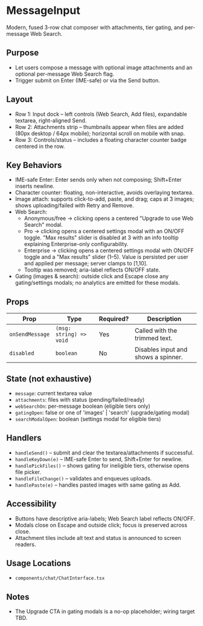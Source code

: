 # MessageInput

Modern, fused 3-row chat composer with attachments, tier gating, and per-message Web Search.

## Purpose

- Let users compose a message with optional image attachments and an optional per-message Web Search flag.
- Trigger submit on Enter (IME-safe) or via the Send button.

## Layout

- Row 1: Input dock – left controls (Web Search, Add files), expandable textarea, right-aligned Send.
- Row 2: Attachments strip – thumbnails appear when files are added (80px desktop / 64px mobile);
  horizontal scroll on mobile with snap.
- Row 3: Controls/status – includes a floating character counter badge centered in the row.

## Key Behaviors

- IME-safe Enter: Enter sends only when not composing; Shift+Enter inserts newline.
- Character counter: floating, non-interactive, avoids overlaying textarea.
- Image attach: supports click-to-add, paste, and drag; caps at 3 images; shows uploading/failed with Retry and Remove.
- Web Search:
  - Anonymous/free → clicking opens a centered "Upgrade to use Web Search" modal.
  - Pro → clicking opens a centered settings modal with an ON/OFF toggle. "Max results" slider is disabled at 3 with an info tooltip explaining Enterprise-only configurability.
  - Enterprise → clicking opens a centered settings modal with ON/OFF toggle and a "Max results" slider (1–5). Value is persisted per user and applied per message; server clamps to [1,10].
  - Tooltip was removed; aria-label reflects ON/OFF state.
- Gating (images & search): outside click and Escape close any gating/settings modals; no analytics are emitted for these modals.

## Props

| Prop            | Type                    | Required? | Description                         |
| --------------- | ----------------------- | --------- | ----------------------------------- |
| `onSendMessage` | `(msg: string) => void` | Yes       | Called with the trimmed text.       |
| `disabled`      | `boolean`               | No        | Disables input and shows a spinner. |

## State (not exhaustive)

- `message`: current textarea value
- `attachments`: files with status (pending/failed/ready)
- `webSearchOn`: per-message boolean (eligible tiers only)
- `gatingOpen`: false or one of 'images' | 'search' (upgrade/gating modal)
- `searchModalOpen`: boolean (settings modal for eligible tiers)

## Handlers

- `handleSend()` – submit and clear the textarea/attachments if successful.
- `handleKeyDown(e)` – IME-safe Enter to send, Shift+Enter for newline.
- `handlePickFiles()` – shows gating for ineligible tiers, otherwise opens file picker.
- `handleFileChange()` – validates and enqueues uploads.
- `handlePaste(e)` – handles pasted images with same gating as Add.

## Accessibility

- Buttons have descriptive aria-labels; Web Search label reflects ON/OFF.
- Modals close on Escape and outside click; focus is preserved across close.
- Attachment tiles include alt text and status is announced to screen readers.

## Usage Locations

- `components/chat/ChatInterface.tsx`

## Notes

- The Upgrade CTA in gating modals is a no-op placeholder; wiring target TBD.
